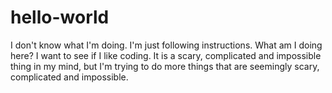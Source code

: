 # hello-world
I don't know what I'm doing. I'm just following instructions.
What am I doing here? I want to see if I like coding. It is a scary, complicated and impossible thing in my mind, but I'm trying to do more things that are seemingly scary, complicated and impossible. 
